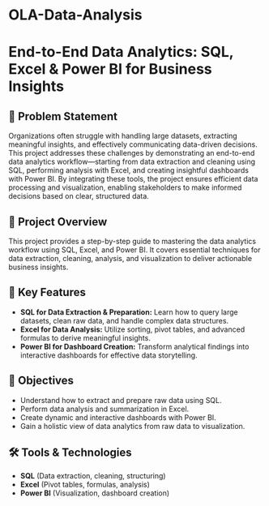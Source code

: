 # OLA-Data-Analysis

# End-to-End Data Analytics: SQL, Excel & Power BI for Business Insights


## 📌 Problem Statement
Organizations often struggle with handling large datasets, extracting meaningful insights, and effectively communicating data-driven decisions. This project addresses these challenges by demonstrating an end-to-end data analytics workflow—starting from data extraction and cleaning using SQL, performing analysis with Excel, and creating insightful dashboards with Power BI. By integrating these tools, the project ensures efficient data processing and visualization, enabling stakeholders to make informed decisions based on clear, structured data.

## 📌 Project Overview  
This project provides a step-by-step guide to mastering the data analytics workflow using SQL, Excel, and Power BI. It covers essential techniques for data extraction, cleaning, analysis, and visualization to deliver actionable business insights. 

## 🚀 Key Features  
- **SQL for Data Extraction & Preparation:** Learn how to query large datasets, clean raw data, and handle complex data structures.  
- **Excel for Data Analysis:** Utilize sorting, pivot tables, and advanced formulas to derive meaningful insights.  
- **Power BI for Dashboard Creation:** Transform analytical findings into interactive dashboards for effective data storytelling.  

## 🎯 Objectives  
- Understand how to extract and prepare raw data using SQL.  
- Perform data analysis and summarization in Excel.  
- Create dynamic and interactive dashboards with Power BI.  
- Gain a holistic view of data analytics from raw data to visualization.  

## 🛠️ Tools & Technologies  
- **SQL** (Data extraction, cleaning, structuring)  
- **Excel** (Pivot tables, formulas, analysis)  
- **Power BI** (Visualization, dashboard creation)  

